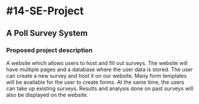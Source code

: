 # #14-SE-Project
## A Poll Survey System
### Proposed project description
A website which allows users to host and fill out surveys. The website will have
multiple pages and a database where the user data is stored. The user can create
a new survey and host it on our website. Many form templates will be available
for the user to create forms. At the same time, the users can take up existing
surveys. Results and analysis done on past surveys will also be displayed on the
website.
